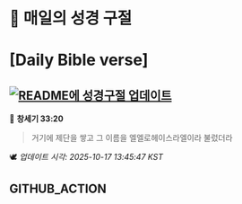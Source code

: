 # 🙏 매일의 성경 구절
# [Daily Bible verse]
## [![README에 성경구절 업데이트](https://github.com/DONGSUKA/first_test/actions/workflows/update-readme-bible.yml/badge.svg)](https://github.com/DONGSUKA/first_test/actions/workflows/update-readme-bible.yml)
<!-- START_BIBLE_VERSE -->
📖 **창세기 33:20**
> 거기에 제단을 쌓고 그 이름을 엘엘로헤이스라엘이라 불렀더라

🕊️ _업데이트 시각: 2025-10-17 13:45:47 KST_
  <!-- END_BIBLE_VERSE -->
## GITHUB_ACTION
